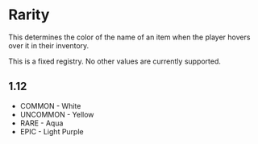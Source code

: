 # Rarity

This determines the color of the name of an item when the player hovers over it in their inventory.

This is a fixed registry. No other values are currently supported.

## 1.12

* COMMON - White
* UNCOMMON - Yellow
* RARE - Aqua
* EPIC - Light Purple
